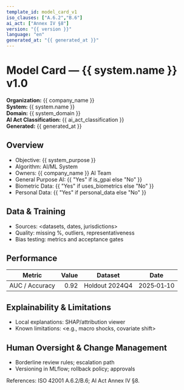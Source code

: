 ```yaml
---
template_id: model_card_v1
iso_clauses: ["A.6.2","B.6"]
ai_act: ["Annex IV §8"]
version: "{{ version }}"
language: "en"
generated_at: "{{ generated_at }}"
---
```


# Model Card — {{ system.name }} v1.0

**Organization:** {{ company_name }}  
**System:** {{ system.name }}  
**Domain:** {{ system_domain }}  
**AI Act Classification:** {{ ai_act_classification }}  
**Generated:** {{ generated_at }}

## Overview
- Objective: {{ system_purpose }}
- Algorithm: AI/ML System
- Owners: {{ company_name }} AI Team
- General Purpose AI: {{ "Yes" if is_gpai else "No" }}
- Biometric Data: {{ "Yes" if uses_biometrics else "No" }}
- Personal Data: {{ "Yes" if personal_data else "No" }}

## Data & Training
- Sources: <datasets, dates, jurisdictions>
- Quality: missing %, outliers, representativeness
- Bias testing: metrics and acceptance gates

## Performance
| Metric | Value | Dataset | Date |
|--------|------:|---------|------|
| AUC / Accuracy | 0.92 | Holdout 2024Q4 | 2025‑01‑10 |

## Explainability & Limitations
- Local explanations: SHAP/attribution viewer
- Known limitations: <e.g., macro shocks, covariate shift>

## Human Oversight & Change Management
- Borderline review rules; escalation path
- Versioning in MLflow; rollback policy; approvals

References: ISO 42001 A.6.2/B.6; AI Act Annex IV §8.
